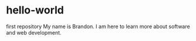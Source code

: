 # hello-world
first repository
My name is Brandon. I am here to learn more about software and web development.
